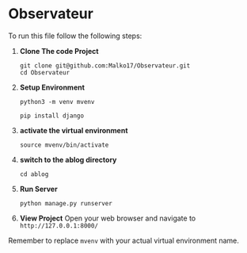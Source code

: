 # Observateur

To run this file follow the following steps:

1. **Clone The code Project**
   ```
   git clone git@github.com:Malko17/Observateur.git
   cd Observateur
   ```
   
2. **Setup Environment**
   ```
   python3 -m venv mvenv

   pip install django
   ```

3. **activate the virtual environment**
   ```
   source mvenv/bin/activate
   ```
4. **switch to the ablog directory**
   ```
   cd ablog
   ```
5. **Run Server**
   ```
   python manage.py runserver
   ```

6. **View Project**
   Open your web browser and navigate to `http://127.0.0.1:8000/`

Remember to replace `mvenv` with your actual virtual environment name.

